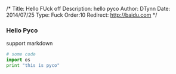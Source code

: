 /*
Title: Hello FUck off
Description: hello pyco
Author: DTynn
Date: 2014/07/25
Type: Fuck
Order:10
Redirect: http://baidu.com
*/

### Hello Pyco

support markdown

```python
# some code
import os
print "this is pyco"
```
